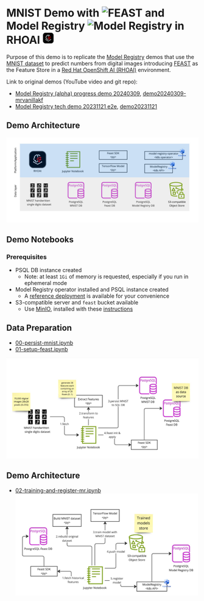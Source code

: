 # MNIST Demo with <img src="https://docs.feast.dev/~gitbook/image?url=https:%2F%2F2070487677-files.gitbook.io%2F%7E%2Ffiles%2Fv0%2Fb%2Fgitbook-legacy-files%2Fo%2Fspaces%252F-LqPPgcuCulk4PnaI4Ob%252Favatar-rectangle-1590217195988.png%3Fgeneration=1590217197437042%26alt=media&width=192&dpr=1&quality=100&sign=0a0c387ee7d229ceed344e4be41be8d1ec300df3dbb901293ba4235f43174373" alt="FEAST" style="height:30px;"> and Model Registry <img src="https://avatars.githubusercontent.com/u/33164907?s=200&v=4" alt="Model Registry" style="height:30px;"> in RHOAI <img src="images/RHOAI.png" alt="Model Registry" style="height:30px;">

Purpose of this demo is to replicate the [Model Registry](https://github.com/opendatahub-io/model-registry) demos that use the
[MNIST dataset](https://en.wikipedia.org/wiki/MNIST_database) to predict numbers from digital images introducing
[FEAST](https://docs.feast.dev/) as the Feature Store in a [Red Hat OpenShift AI (RHOAI)](https://www.redhat.com/en/technologies/cloud-computing/openshift/openshift-ai) environment.


Link to original demos (YouTube video and git repo):
* [Model Registry (alpha) progress demo 20240309](https://www.youtube.com/watch?v=JVxUTkAKsMU), [demo20240309-mrvanillakf](https://github.com/tarilabs/demo20240309-mrvanillakf)
* [Model Registry tech demo 20231121 e2e](https://www.youtube.com/watch?v=grXnjGtDFXg), [demo20231121](https://github.com/tarilabs/demo20231121)

## Demo Architecture
![](./images/DemoArchitecture.jpg)

## Demo Notebooks
### Prerequisites
* PSQL DB instance created
    * Note: at least `1Gi` of memory is requested, especially if you run in ephemeral mode
* Model Registry operator installed and PSQL instance created
    * A [reference deployment](./model-registry.md) is available for your convenience
* S3-compatible server and `feast` bucket available
    * Use [MinIO](https://min.io/), installed with these [instructions](https://ai-on-openshift.io/tools-and-applications/minio/minio/)

## Data Preparation
* [00-persist-mnist.ipynb](./00-persist-mnist.ipynb)
* [01-setup-feast.ipynb](./01-setup-feast.ipynb)

![](./images/DataPreparation.jpg)

## Demo Architecture
* [02-training-and-register-mr.ipynb](./02-training-and-register-mr.ipynb)
![](./images/ModelTrainingAndRegistration.jpg)


